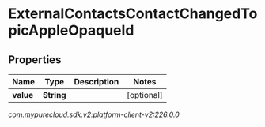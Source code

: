 # ExternalContactsContactChangedTopicAppleOpaqueId


## Properties

| Name | Type | Description | Notes |
| ------------ | ------------- | ------------- | ------------- |
| **value** | **String** |  |  [optional] |




_com.mypurecloud.sdk.v2:platform-client-v2:226.0.0_
